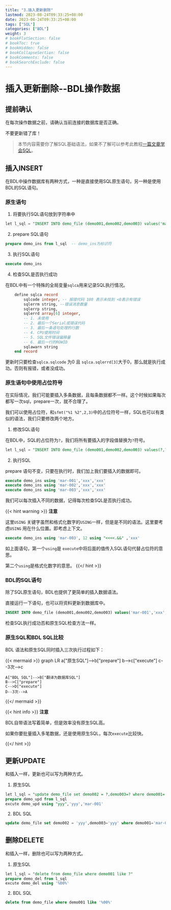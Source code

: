 ```yaml
---
title: "3.插入更新删除"
lastmod: 2023-08-24T09:33:25+08:00
date: 2023-08-24T09:33:25+08:00
tags: ["SQL"]
categories: ["BDL"]
weight: 3
# bookFlatSection: false
# bookToc: true
# bookHidden: false
# bookCollapseSection: false
# bookComments: false
# bookSearchExclude: false
---
```


# 插入更新删除--BDL操作数据

## 提前确认

在每次操作数据之前，请确认当前连接的数据库是否正确。

不要更新错了库！

> 本节内容需要你了解SQL基础语法，如果不了解可以参考此教程[一篇文章学会SQL](https://sql.darcyjoven.com/docs/SQL/all-in-one/)。

## 插入INSERT

在BDL中操作数据库有两种方式，一种是直接使用SQL原生语句，另一种是使用BDL的SQL语句。

### 原生语句

1. 将要执行SQL语句放到字符串中

```sql
let l_sql = "INSERT INTO demo_file (demo001,demo002,demo003) values('mar-001','xxx','xxx')"
```

2. prepare SQL语句

```sql
prepare demo_ins from l_sql  -- demo_ins为标识符
```

3. 执行SQL语句

```sql
execute demo_ins
```

4. 检查SQL是否执行成功

在BDL中有一个特殊的全局变量`sqlca`用来记录SQL执行情况。

```sql
    define sqlca record
        sqlcode integer, -- 报错代码 100 表示未找到 <0表示有错误
        sqlerrm string, --错误消息数量
        sqlerrp string, 
        sqlerrd array[6] integer,
        -- 1. 未使用
        -- 2. 最后一个Serial或错误代码
        -- 3. 最后一条语句处理的行数
        -- 4. CPU使用时间
        -- 5. SQL文件错误偏移量
        -- 6. 最后一行的ROWID
        sqlawarn string 
    end record
```
更新时只要检查`sqlca.sqlcode` 为0 且 `sqlca.sqlerrd[3]`大于0，那么就是执行成功。否则有报错，或者没成功。

### 原生语句中使用占位符号

在实际情况，我们可能要插入多条数据，且每条数据都不一样。这个时候如果每次都写一次sql，prepare一次，就不合理了。

我们可以使用占位符，和`sfmt("%1 %2",2,3)`中的占位符号一样，SQL也可以有类似的语法，我们只要修改两个地方。

1. 修改SQL语句

在BDL中，SQL的占位符为`?`，我们将所有要插入的字段值替换为`?`符号。

```sql
let l_sql = "INSERT INTO demo_file (demo001,demo002,demo003) values(?,?,?)"
```

2. 执行SQL

prepare 语句不变，只要在执行时，我们加上我们要插入的数据即可。

```sql
execute demo_ins using 'mar-001','xxx','xxx'
execute demo_ins using 'mar-002','xxx','xxx'
execute demo_ins using 'mar-003','xxx','xxx'
```
我们可以每次插入不同的数据，记得每次检查SQL是否执行成功。


{{< hint warning >}}
**注意**

这里`USING` 关键字虽然和格式化数字的`USING`一样，但是是不同的语法。这里要考虑`USING` 用在什么位置。即考虑上下文。

```sql
execute demo_ins using 'mar-003', 12 using "<<<<.&&" ,'xxx'
```

如上面语句，第一个`using`是 `execute`中将后面的值传入SQL语句代替占位符的意思。

第二个`using`是格式化数字的意思。
{{</ hint >}}



### BDL的SQL语句

除了SQL原生语句，BDL也提供了更简单的插入数据语法。

直接运行一下语句，也可以将资料更新到数据库中。

```sql
INSERT INTO demo_file (demo001,demo002,demo003) values('mar-001','xxx','xxx')
```

检查SQL执行成功否和原生SQL检查方法一样。

### 原生SQL和BDL SQL比较

BDL 语法和原生SQL同时插入三次执行过程如下：


{{< mermaid >}}
graph LR
    a["原生SQL"]-->b["prepare"]
    b-->c["execute"]
    c--3次-->c

    A["BDL SQL"]-->B["翻译为数据库SQL"]
    B-->C["prepare"]
    C-->D["execute"]
    D--3次-->A

{{</ mermaid >}}


{{< hint info >}}
**注意**

BDL自带语法写着简单，但是效率没有原生SQL高。

如果你要批量插入多笔数据，还是使用原生SQL，每次`execute`比较快。

{{</ hint >}}

## 更新UPDATE

和插入一样，更新也可以写为两种方式。

1. 原生SQL
```sql
let l_sql = "update demo_file set demo002 = ?,demo003=? where demo001= ? "
prepare demo_upd from l_sql
excute demo_upd using "yyy",'yyy','mar-001'
```

2. BDL SQL
```sql
update demo_file set demo002 = 'yyy',demo003='yyy' where demo001='mar-001'
```

## 删除DELETE

和插入一样，删除也可以写为两种方式。

1. 原生SQL
```sql
let l_sql = "delete from demo_file where demo001 like ?"
prepare demo_del from l_sql
excute demo_del using '%00%'
```

2. BDL SQL
```sql
delete from demo_file where demo001 like '%00%'
```